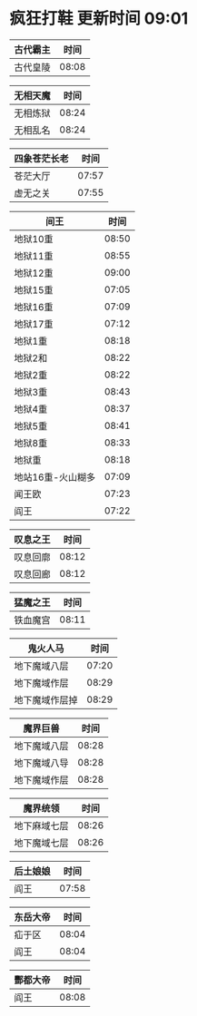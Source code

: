 # 疯狂打鞋 更新时间 09:01

| 古代霸主   | 时间    |
|--------|-------|
| 古代皇陵 | 08:08 |

| 无相天魔   | 时间    |
|--------|-------|
| 无相炼狱 | 08:24 |
| 无相乱名 | 08:24 |

| 四象苍茫长老   | 时间    |
|--------|-------|
| 苍茫大厅 | 07:57 |
| 虚无之关 | 07:55 |

| 间王   | 时间    |
|--------|-------|
| 地狱10重 | 08:50 |
| 地狱11重 | 08:55 |
| 地狱12重 | 09:00 |
| 地狱15重 | 07:05 |
| 地狱16重 | 07:09 |
| 地狱17重 | 07:12 |
| 地狱1重 | 08:18 |
| 地狱2和 | 08:22 |
| 地狱2重 | 08:22 |
| 地狱3重 | 08:43 |
| 地狱4重 | 08:37 |
| 地狱5重 | 08:41 |
| 地狱8重 | 08:33 |
| 地狱重 | 08:18 |
| 地站16重-火山糊多 | 07:09 |
| 闻王欧 | 07:23 |
| 阎王 | 07:22 |

| 叹息之王   | 时间    |
|--------|-------|
| 叹息回廓 | 08:12 |
| 叹息回廊 | 08:12 |

| 猛魔之王   | 时间    |
|--------|-------|
| 铁血魔宫 | 08:11 |

| 鬼火人马   | 时间    |
|--------|-------|
| 地下魔域八层 | 07:20 |
| 地下魔域作层 | 08:29 |
| 地下魔域作层掉 | 08:29 |

| 魔界巨兽   | 时间    |
|--------|-------|
| 地下魔域八层 | 08:28 |
| 地下魔域八导 | 08:28 |
| 地下魔域作层 | 08:28 |

| 魔界统领   | 时间    |
|--------|-------|
| 地下麻域七层 | 08:26 |
| 地下魔域七层 | 08:26 |

| 后土娘娘   | 时间    |
|--------|-------|
| 阎王 | 07:58 |

| 东岳大帝   | 时间    |
|--------|-------|
| 疝于区 | 08:04 |
| 阎王 | 08:04 |

| 酆都大帝   | 时间    |
|--------|-------|
| 阎王 | 08:08 |
